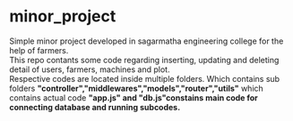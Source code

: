 # minor_project
Simple minor project developed in sagarmatha engineering college for the help of farmers.<br>
This repo contants some code regarding inserting, updating and deleting detail of users, farmers, machines and plot.<br>
Respective codes are located inside multiple folders. Which contains sub folders <strong>"controller","middlewares","models","router","utils"</strong> which contains actual code <strong>"app.js" and "db.js"constains main code for connecting database and running subcodes.
